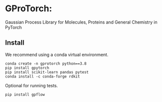 # GProTorch: 
Gaussian Process Library for Molecules, Proteins and General Chemistry in PyTorch

## Install

We recommend using a conda virtual environment.

```
conda create -n gprotorch python==3.8
pip install gpytorch
pip install scikit-learn pandas pytest
conda install -c conda-forge rdkit
```

Optional for running tests.

```
pip install gpflow
```
